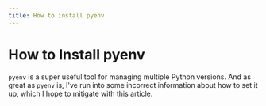 ```yaml
---
title: How to install pyenv
---
```

# How to Install pyenv

`pyenv` is a super useful tool for managing multiple Python versions. And as great as `pyenv` is, I've run into some incorrect information about how to set it up, which I hope to mitigate with this article.